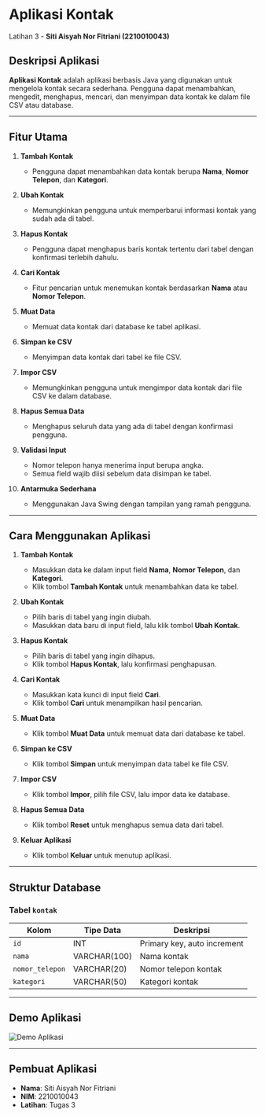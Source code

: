 # Aplikasi Kontak  
Latihan 3 - **Siti Aisyah Nor Fitriani (2210010043)**  

## **Deskripsi Aplikasi**  
**Aplikasi Kontak** adalah aplikasi berbasis Java yang digunakan untuk mengelola kontak secara sederhana. Pengguna dapat menambahkan, mengedit, menghapus, mencari, dan menyimpan data kontak ke dalam file CSV atau database.  

---

## **Fitur Utama**  

1. **Tambah Kontak**  
   - Pengguna dapat menambahkan data kontak berupa **Nama**, **Nomor Telepon**, dan **Kategori**.  

2. **Ubah Kontak**  
   - Memungkinkan pengguna untuk memperbarui informasi kontak yang sudah ada di tabel.  

3. **Hapus Kontak**  
   - Pengguna dapat menghapus baris kontak tertentu dari tabel dengan konfirmasi terlebih dahulu.  

4. **Cari Kontak**  
   - Fitur pencarian untuk menemukan kontak berdasarkan **Nama** atau **Nomor Telepon**.  

5. **Muat Data**  
   - Memuat data kontak dari database ke tabel aplikasi.  

6. **Simpan ke CSV**  
   - Menyimpan data kontak dari tabel ke file CSV.  

7. **Impor CSV**  
   - Memungkinkan pengguna untuk mengimpor data kontak dari file CSV ke dalam database.  

8. **Hapus Semua Data**  
   - Menghapus seluruh data yang ada di tabel dengan konfirmasi pengguna.  

9. **Validasi Input**  
   - Nomor telepon hanya menerima input berupa angka.  
   - Semua field wajib diisi sebelum data disimpan ke tabel.  

10. **Antarmuka Sederhana**  
    - Menggunakan Java Swing dengan tampilan yang ramah pengguna.  

---

## **Cara Menggunakan Aplikasi**  

1. **Tambah Kontak**  
   - Masukkan data ke dalam input field **Nama**, **Nomor Telepon**, dan **Kategori**.  
   - Klik tombol **Tambah Kontak** untuk menambahkan data ke tabel.  

2. **Ubah Kontak**  
   - Pilih baris di tabel yang ingin diubah.  
   - Masukkan data baru di input field, lalu klik tombol **Ubah Kontak**.  

3. **Hapus Kontak**  
   - Pilih baris di tabel yang ingin dihapus.  
   - Klik tombol **Hapus Kontak**, lalu konfirmasi penghapusan.  

4. **Cari Kontak**  
   - Masukkan kata kunci di input field **Cari**.  
   - Klik tombol **Cari** untuk menampilkan hasil pencarian.  

5. **Muat Data**  
   - Klik tombol **Muat Data** untuk memuat data dari database ke tabel.  

6. **Simpan ke CSV**  
   - Klik tombol **Simpan** untuk menyimpan data tabel ke file CSV.  

7. **Impor CSV**  
   - Klik tombol **Impor**, pilih file CSV, lalu impor data ke database.  

8. **Hapus Semua Data**  
   - Klik tombol **Reset** untuk menghapus semua data dari tabel.  

9. **Keluar Aplikasi**  
   - Klik tombol **Keluar** untuk menutup aplikasi.  

---

## **Struktur Database**  

### **Tabel `kontak`**
| Kolom          | Tipe Data     | Deskripsi                |
|----------------|---------------|--------------------------|
| `id`           | INT           | Primary key, auto increment |
| `nama`         | VARCHAR(100)  | Nama kontak              |
| `nomor_telepon`| VARCHAR(20)   | Nomor telepon kontak     |
| `kategori`     | VARCHAR(50)   | Kategori kontak          |

---

## **Demo Aplikasi**
![Demo Aplikasi](img/aplikasikontak.gif)

---

## **Pembuat Aplikasi**  
- **Nama**: Siti Aisyah Nor Fitriani  
- **NIM**: 2210010043  
- **Latihan**: Tugas 3  
